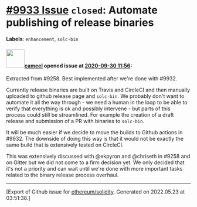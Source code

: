 # [\#9933 Issue](https://github.com/ethereum/solidity/issues/9933) `closed`: Automate publishing of release binaries
**Labels**: `enhancement`, `solc-bin`


#### <img src="https://avatars.githubusercontent.com/u/137030?v=4" width="50">[cameel](https://github.com/cameel) opened issue at [2020-09-30 11:56](https://github.com/ethereum/solidity/issues/9933):

Extracted from #9258. Best implemented after we're done with #9932.

Currently release binaries are built on Travis and CircleCI and then manually uploaded to github release page and `solc-bin`. We probably don't want to automate it all the way through - we need a human in the loop to be able to verify that everything is ok and possibly intervene - but parts of this process could still be streamlined. For example the creation of a draft release and submission of a PR with binaries to `solc-bin`.

It will be much easier if we decide to move the builds to Github actions in #9932. The downside of doing this way is that it would not be exactly the same build that is extensively tested on CircleCI.

This was extensively discussed with @ekpyron and @chriseth in #9258 and on Gitter but we did not come to a firm decision yet. We only decided that it's not a priority and can wait until we're done with more important tasks related to the binary release process overhaul.




-------------------------------------------------------------------------------



[Export of Github issue for [ethereum/solidity](https://github.com/ethereum/solidity). Generated on 2022.05.23 at 03:51:38.]
